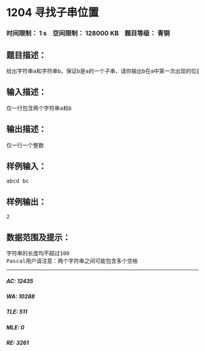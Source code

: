 # 1204 寻找子串位置   
### 时间限制： 1 s&nbsp;&nbsp;&nbsp;&nbsp;空间限制： 128000 KB&nbsp;&nbsp;&nbsp;&nbsp;题目等级： 青铜  
## 题目描述：  

<pre>
给出字符串a和字符串b，保证b是a的一个子串，请你输出b在a中第一次出现的位置。
</pre>
  
  
## 输入描述：  

<pre>
仅一行包含两个字符串a和b
</pre>
  
  
## 输出描述：  

<pre>
仅一行一个整数
</pre>
  
  
## 样例输入：  

<pre>
abcd bc
</pre>
  
  
## 样例输出：  

<pre>
2
</pre>
  
  
## 数据范围及提示：  

<pre>
字符串的长度均不超过100
Pascal用户请注意：两个字符串之间可能包含多个空格
</pre>
  
  
***  

##### AC: 12435  
##### WA: 10288  
##### TLE: 511  
##### MLE: 0  
##### RE: 3261  
